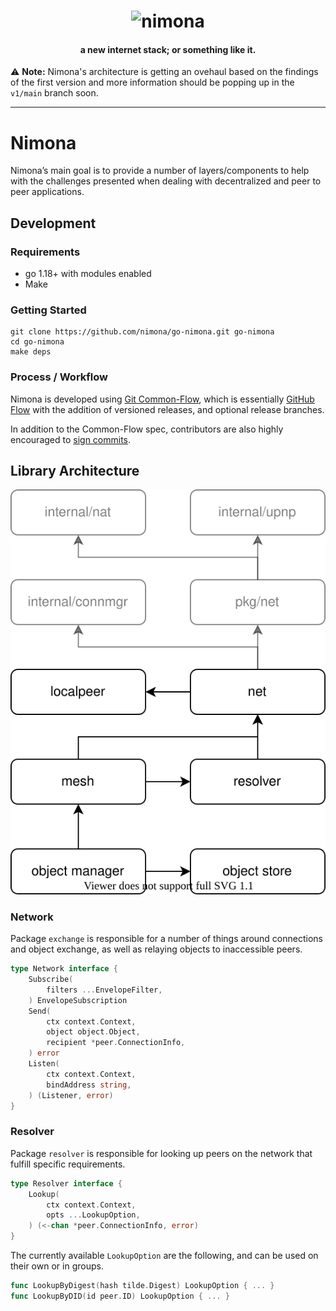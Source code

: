 <h1 align="center">
  <img src="https://user-images.githubusercontent.com/88447/67148586-4010a580-f2a1-11e9-9ece-91acf37b0c6f.png" alt="nimona" width="250px">
</h1>
<h4 align="center">a new internet stack; or something like it.</h4>

⚠️ **Note:** Nimona's architecture is getting an ovehaul based on the findings of the first version and more information should be popping up in the `v1/main` branch soon.

---

# Nimona

Nimona’s main goal is to provide a number of layers/components to help with
the challenges presented when dealing with decentralized and peer to peer
applications.

## Development

### Requirements

- go 1.18+ with modules enabled
- Make

### Getting Started

```
git clone https://github.com/nimona/go-nimona.git go-nimona
cd go-nimona
make deps
```

### Process / Workflow

Nimona is developed using [Git Common-Flow](https://commonflow.org/), which is
essentially [GitHub Flow](http://scottchacon.com/2011/08/31/github-flow.html)
with the addition of versioned releases, and optional release branches.

In addition to the Common-Flow spec, contributors are also highly encouraged to
[sign commits](https://git-scm.com/book/en/v2/Git-Tools-Signing-Your-Work).

## Library Architecture

![Library Architecture](./README-lib-architecture.drawio.svg)

### Network

Package `exchange` is responsible for a number of things around connections and
object exchange, as well as relaying objects to inaccessible peers.

```go
type Network interface {
    Subscribe(
        filters ...EnvelopeFilter,
    ) EnvelopeSubscription
    Send(
        ctx context.Context,
        object object.Object,
        recipient *peer.ConnectionInfo,
    ) error
    Listen(
        ctx context.Context,
        bindAddress string,
    ) (Listener, error)
}
```

### Resolver

Package `resolver` is responsible for looking up peers on the network that
fulfill specific requirements.

```go
type Resolver interface {
    Lookup(
        ctx context.Context,
        opts ...LookupOption,
    ) (<-chan *peer.ConnectionInfo, error)
}
```

The currently available `LookupOption` are the following, and can be used
on their own or in groups.

```go
func LookupByDigest(hash tilde.Digest) LookupOption { ... }
func LookupByDID(id peer.ID) LookupOption { ... }
```

<!-- Links -->

[Go environment]: https://golang.org/doc/install

<!-- Badge images -->

[Actions Status]: https://github.com/nimona/go-nimona/workflows/CI/badge.svg?style=flat
[License Status]: https://img.shields.io/github/license/nimona/go-nimona.svg?style=flat
